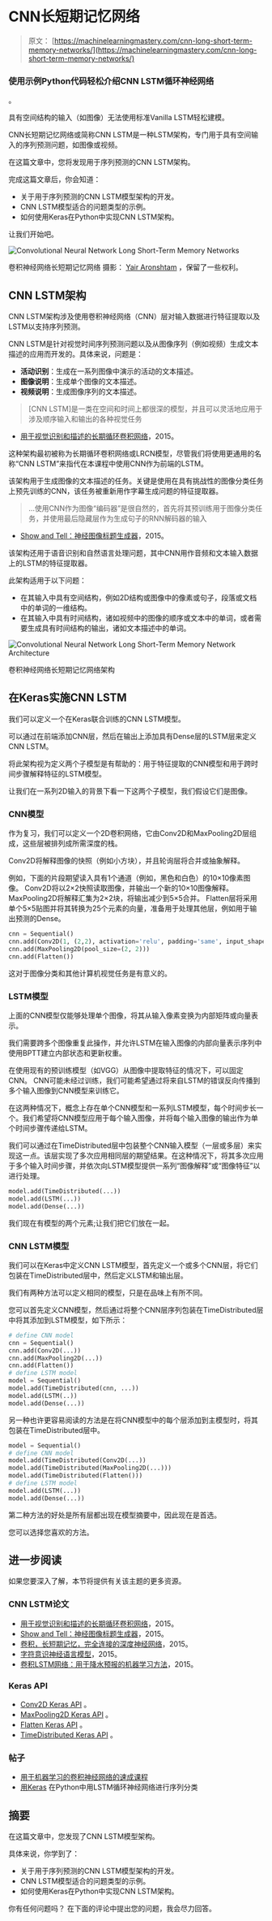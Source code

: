 # CNN长短期记忆网络

> 原文： [https://machinelearningmastery.com/cnn-long-short-term-memory-networks/](https://machinelearningmastery.com/cnn-long-short-term-memory-networks/)

### 使用示例Python代码轻松介绍CNN LSTM循环神经网络
。

具有空间结构的输入（如图像）无法使用标准Vanilla LSTM轻松建模。

CNN长短期记忆网络或简称CNN LSTM是一种LSTM架构，专门用于具有空间输入的序列预测问题，如图像或视频。

在这篇文章中，您将发现用于序列预测的CNN LSTM架构。

完成这篇文章后，你会知道：

*   关于用于序列预测的CNN LSTM模型架构的开发。
*   CNN LSTM模型适合的问题类型的示例。
*   如何使用Keras在Python中实现CNN LSTM架构。

让我们开始吧。

![Convolutional Neural Network Long Short-Term Memory Networks](img/28aa9063f5dd83a2c8c2e7a9a66db246.jpg)

卷积神经网络长短期记忆网络
摄影： [Yair Aronshtam](https://www.flickr.com/photos/yairar/34484734116/) ，保留了一些权利。

## CNN LSTM架构

CNN LSTM架构涉及使用卷积神经网络（CNN）层对输入数据进行特征提取以及LSTM以支持序列预测。

CNN LSTM是针对视觉时间序列预测问题以及从图像序列（例如视频）生成文本描述的应用而开发的。具体来说，问题是：

*   **活动识别**：生成在一系列图像中演示的活动的文本描述。
*   **图像说明**：生成单个图像的文本描述。
*   **视频说明**：生成图像序列的文本描述。

> [CNN LSTM]是一类在空间和时间上都很深的模型，并且可以灵活地应用于涉及顺序输入和输出的各种视觉任务

- [用于视觉识别和描述的长期循环卷积网络](https://arxiv.org/abs/1411.4389)，2015。

这种架构最初被称为长期循环卷积网络或LRCN模型，尽管我们将使用更通用的名称“CNN LSTM”来指代在本课程中使用CNN作为前端的LSTM。

该架构用于生成图像的文本描述的任务。关键是使用在具有挑战性的图像分类任务上预先训练的CNN，该任务被重新用作字幕生成问题的特征提取器。

> ...使用CNN作为图像“编码器”是很自然的，首先将其预训练用于图像分类任务，并使用最后隐藏层作为生成句子的RNN解码器的输入

- [Show and Tell：神经图像标题生成器](https://arxiv.org/abs/1411.4555)，2015。

该架构还用于语音识别和自然语言处理问题，其中CNN用作音频和文本输入数据上的LSTM的特征提取器。

此架构适用于以下问题：

*   在其输入中具有空间结构，例如2D结构或图像中的像素或句子，段落或文档中的单词的一维结构。
*   在其输入中具有时间结构，诸如视频中的图像的顺序或文本中的单词，或者需要生成具有时间结构的输出，诸如文本描述中的单词。

![Convolutional Neural Network Long Short-Term Memory Network Architecture](img/ae84a006384400ada510e876d69bc2a4.jpg)

卷积神经网络长短期记忆网络架构

## 在Keras实施CNN LSTM

我们可以定义一个在Keras联合训练的CNN LSTM模型。

可以通过在前端添加CNN层，然后在输出上添加具有Dense层的LSTM层来定义CNN LSTM。

将此架构视为定义两个子模型是有帮助的：用于特征提取的CNN模型和用于跨时间步骤解释特征的LSTM模型。

让我们在一系列2D输入的背景下看一下这两个子模型，我们假设它们是图像。

### CNN模型

作为复习，我们可以定义一个2D卷积网络，它由Conv2D和MaxPooling2D层组成，这些层被排列成所需深度的栈。

Conv2D将解释图像的快照（例如小方块），并且轮询层将合并或抽象解释。

例如，下面的片段期望读入具有1个通道（例如，黑色和白色）的10×10像素图像。 Conv2D将以2×2快照读取图像，并输出一个新的10×10图像解释。 MaxPooling2D将解释汇集为2×2块，将输出减少到5×5合并。 Flatten层将采用单个5×5贴图并将其转换为25个元素的向量，准备用于处理其他层，例如用于输出预测的Dense。

```py
cnn = Sequential()
cnn.add(Conv2D(1, (2,2), activation='relu', padding='same', input_shape=(10,10,1)))
cnn.add(MaxPooling2D(pool_size=(2, 2)))
cnn.add(Flatten())
```

这对于图像分类和其他计算机视觉任务是有意义的。

### LSTM模型

上面的CNN模型仅能够处理单个图像，将其从输入像素变换为内部矩阵或向量表示。

我们需要跨多个图像重复此操作，并允许LSTM在输入图像的内部向量表示序列中使用BPTT建立内部状态和更新权重。

在使用现有的预训练模型（如VGG）从图像中提取特征的情况下，可以固定CNN。 CNN可能未经过训练，我们可能希望通过将来自LSTM的错误反向传播到多个输入图像到CNN模型来训练它。

在这两种情况下，概念上存在单个CNN模型和一系列LSTM模型，每个时间步长一个。我们希望将CNN模型应用于每个输入图像，并将每个输入图像的输出作为单个时间步骤传递给LSTM。

我们可以通过在TimeDistributed层中包装整个CNN输入模型（一层或多层）来实现这一点。该层实现了多次应用相同层的期望结果。在这种情况下，将其多次应用于多个输入时间步骤，并依次向LSTM模型提供一系列“图像解释”或“图像特征”以进行处理。

```py
model.add(TimeDistributed(...))
model.add(LSTM(...))
model.add(Dense(...))
```

我们现在有模型的两个元素;让我们把它们放在一起。

### CNN LSTM模型

我们可以在Keras中定义CNN LSTM模型，首先定义一个或多个CNN层，将它们包装在TimeDistributed层中，然后定义LSTM和输出层。

我们有两种方法可以定义相同的模型，只是在品味上有所不同。

您可以首先定义CNN模型，然后通过将整个CNN层序列包装在TimeDistributed层中将其添加到LSTM模型，如下所示：

```py
# define CNN model
cnn = Sequential()
cnn.add(Conv2D(...))
cnn.add(MaxPooling2D(...))
cnn.add(Flatten())
# define LSTM model
model = Sequential()
model.add(TimeDistributed(cnn, ...))
model.add(LSTM(..))
model.add(Dense(...))
```

另一种也许更容易阅读的方法是在将CNN模型中的每个层添加到主模型时，将其包装在TimeDistributed层中。

```py
model = Sequential()
# define CNN model
model.add(TimeDistributed(Conv2D(...))
model.add(TimeDistributed(MaxPooling2D(...)))
model.add(TimeDistributed(Flatten()))
# define LSTM model
model.add(LSTM(...))
model.add(Dense(...))
```

第二种方法的好处是所有层都出现在模型摘要中，因此现在是首选。

您可以选择您喜欢的方法。

## 进一步阅读

如果您要深入了解，本节将提供有关该主题的更多资源。

### CNN LSTM论文

*   [用于视觉识别和描述的长期循环卷积网络](https://arxiv.org/abs/1411.4389)，2015。
*   [Show and Tell：神经图像标题生成器](https://arxiv.org/abs/1411.4555)，2015。
*   [卷积，长短期记忆，完全连接的深度神经网络](https://static.googleusercontent.com/media/research.google.com/en//pubs/archive/43455.pdf)，2015。
*   [字符意识神经语言模型](https://arxiv.org/abs/1508.06615)，2015。
*   [卷积LSTM网络：用于降水预报的机器学习方法](https://arxiv.org/abs/1506.04214)，2015。

### Keras API

*   [Conv2D Keras API](https://keras.io/layers/convolutional/#conv2d) 。
*   [MaxPooling2D Keras API](https://keras.io/layers/pooling/#maxpooling2d) 。
*   [Flatten Keras API](https://keras.io/layers/core/#flatten) 。
*   [TimeDistributed Keras API](https://keras.io/layers/wrappers/#timedistributed) 。

### 帖子

*   [用于机器学习的卷积神经网络的速成课程](http://machinelearningmastery.com/crash-course-convolutional-neural-networks/)
*   [用Keras](http://machinelearningmastery.com/sequence-classification-lstm-recurrent-neural-networks-python-keras/) 在Python中用LSTM循环神经网络进行序列分类

## 摘要

在这篇文章中，您发现了CNN LSTM模型架构。

具体来说，你学到了：

*   关于用于序列预测的CNN LSTM模型架构的开发。
*   CNN LSTM模型适合的问题类型的示例。
*   如何使用Keras在Python中实现CNN LSTM架构。

你有任何问题吗？
在下面的评论中提出您的问题，我会尽力回答。